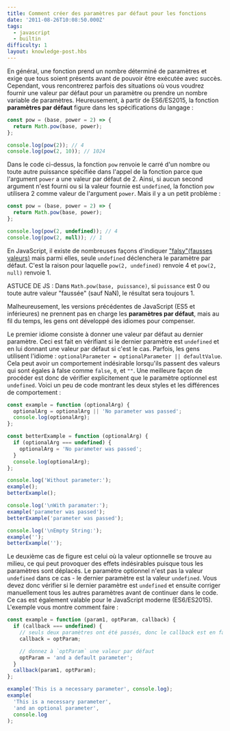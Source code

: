 ```yaml
---
title: Comment créer des paramètres par défaut pour les fonctions
date: '2011-08-26T10:08:50.000Z'
tags:
  - javascript
  - builtin
difficulty: 1
layout: knowledge-post.hbs
---
```


En général, une fonction prend un nombre déterminé de paramètres et exige que tous soient présents avant de pouvoir être exécutée avec succès. Cependant, vous rencontrerez parfois des situations où vous voudrez fournir une valeur par défaut pour un paramètre ou prendre un nombre variable de paramètres. Heureusement, à partir de ES6/ES2015, la fonction **paramètres par défaut** figure dans les spécifications du langage :

```js
const pow = (base, power = 2) => {
  return Math.pow(base, power);
};

console.log(pow(2)); // 4
console.log(pow(2, 10)); // 1024
```

Dans le code ci-dessus, la fonction `pow` renvoie le carré d'un nombre ou toute autre puissance spécifiée dans l'appel de la fonction parce que l'argument `power` a une valeur par défaut de 2. Ainsi, si aucun second argument n'est fourni ou si la valeur fournie est `undefined`, la fonction `pow` utilisera 2 comme valeur de l'argument `power`. Mais il y a un petit problème :

```js
const pow = (base, power = 2) => {
  return Math.pow(base, power);
};

console.log(pow(2, undefined)); // 4
console.log(pow(2, null)); // 1
```

En JavaScript, il existe de nombreuses façons d'indiquer ["falsy"(fausses valeurs)](/fr/knowledge/javascript-conventions/what-are-truthy-and-falsy-values/) mais parmi elles, seule `undefined` déclenchera le paramètre par défaut. C'est la raison pour laquelle `pow(2, undefined)` renvoie 4 et `pow(2, null)` renvoie 1.

ASTUCE DE JS : Dans `Math.pow(base, puissance)`, si `puissance` est 0 ou toute autre valeur "faussée" (sauf NaN), le résultat sera toujours 1.

Malheureusement, les versions précédentes de JavaScript (ES5 et inférieures) ne prennent pas en charge les **paramètres par défaut**, mais au fil du temps, les gens ont développé des idiomes pour compenser.

Le premier idiome consiste à donner une valeur par défaut au dernier paramètre. Ceci est fait en vérifiant si le dernier paramètre est `undefined` et en lui donnant une valeur par défaut si c'est le cas. Parfois, les gens utilisent l'idiome : `optionalParameter = optionalParameter || defaultValue`. Cela peut avoir un comportement indésirable lorsqu'ils passent des valeurs qui sont égales à false comme `false`, `0`, et `""`. Une meilleure façon de procéder est donc de vérifier explicitement que le paramètre optionnel est `undefined`. Voici un peu de code montrant les deux styles et les différences de comportement :

```js
const example = function (optionalArg) {
  optionalArg = optionalArg || 'No parameter was passed';
  console.log(optionalArg);
};

const betterExample = function (optionalArg) {
  if (optionalArg === undefined) {
    optionalArg = 'No parameter was passed';
  }
  console.log(optionalArg);
};

console.log('Without parameter:');
example();
betterExample();

console.log('\nWith paramater:');
example('parameter was passed');
betterExample('parameter was passed');

console.log('\nEmpty String:');
example('');
betterExample('');
```

Le deuxième cas de figure est celui où la valeur optionnelle se trouve au milieu, ce qui peut provoquer des effets indésirables puisque tous les paramètres sont déplacés. Le paramètre optionnel n'est pas la valeur `undefined` dans ce cas - le dernier paramètre est la valeur `undefined`. Vous devez donc vérifier si le dernier paramètre est `undefined` et ensuite corriger manuellement tous les autres paramètres avant de continuer dans le code. Ce cas est également valable pour le JavaScript moderne (ES6/ES2015). L'exemple vous montre comment faire :

```js
const example = function (param1, optParam, callback) {
  if (callback === undefined) {
    // seuls deux paramètres ont été passés, donc le callback est en fait dans `optParam`.
    callback = optParam;

    // donnez à `optParam` une valeur par défaut
    optParam = 'and a default parameter';
  }
  callback(param1, optParam);
};

example('This is a necessary parameter', console.log);
example(
  'This is a necessary parameter',
  'and an optional parameter',
  console.log
);
```
